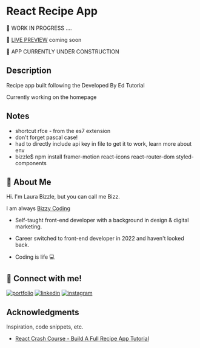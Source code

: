 # React Recipe App

👷 WORK IN PROGRESS ....

👀 [LIVE PREVIEW](https://bizzy-coding.github.io/FrontEnd_Portfolio_2023/) coming soon 

👷 APP CURRENTLY UNDER CONSTRUCTION

## Description

Recipe app built following the Developed By Ed Tutorial

Currently working on the homepage 

## Notes

- shortcut rfce - from the es7 extension
- don't forget pascal case!
- had to directly include api key in file to get it to work, learn more about env 
- bizzle$ npm install framer-motion react-icons react-router-dom styled-components


## 🚀 About Me

Hi. I'm Laura Bizzle, but you can call me Bizz.

I am always [Bizzy Coding](https://www.instagram.com/bizzy_coding/) 

- Self-taught front-end developer with a background in design & digital marketing.

- Career switched to front-end developer in 2022 and haven't looked back.

- Coding is life 💻

## 🔗 Connect with me!
[![portfolio](https://img.shields.io/badge/my_portfolio-000?style=for-the-badge&logo=ko-fi&logoColor=white)](https://bizzy-coding.github.io/Junior_Dev/)
[![linkedin](https://img.shields.io/badge/linkedin-0A66C2?style=for-the-badge&logo=linkedin&logoColor=white)](https://www.linkedin.com/in/laura-bizzle/)
[![instagram](https://img.shields.io/badge/Instagram-E4405F?style=for-the-badge&logo=instagram&logoColor=white)](https://www.instagram.com/bizzy_coding/)

## Acknowledgments

Inspiration, code snippets, etc.
* [React Crash Course - Build A Full Recipe App Tutorial](https://www.youtube.com/watch?v=xc4uOzlndAk)
